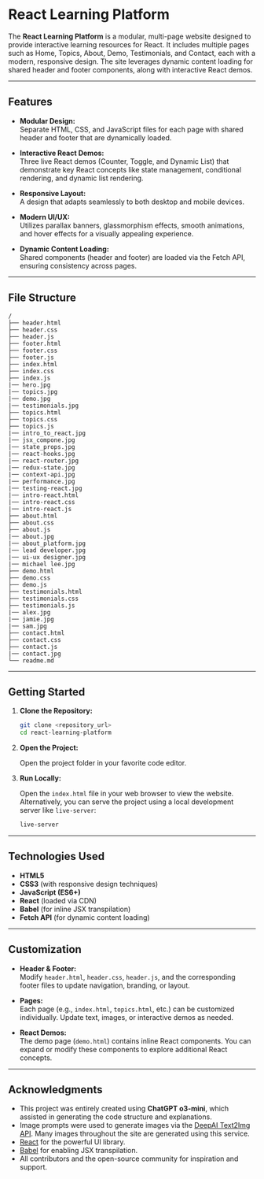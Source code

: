 # React Learning Platform

The **React Learning Platform** is a modular, multi-page website designed to provide interactive learning resources for React. It includes multiple pages such as Home, Topics, About, Demo, Testimonials, and Contact, each with a modern, responsive design. The site leverages dynamic content loading for shared header and footer components, along with interactive React demos.

---

## Features

- **Modular Design:**  
  Separate HTML, CSS, and JavaScript files for each page with shared header and footer that are dynamically loaded.

- **Interactive React Demos:**  
  Three live React demos (Counter, Toggle, and Dynamic List) that demonstrate key React concepts like state management, conditional rendering, and dynamic list rendering.

- **Responsive Layout:**  
  A design that adapts seamlessly to both desktop and mobile devices.

- **Modern UI/UX:**  
  Utilizes parallax banners, glassmorphism effects, smooth animations, and hover effects for a visually appealing experience.

- **Dynamic Content Loading:**  
  Shared components (header and footer) are loaded via the Fetch API, ensuring consistency across pages.

---

## File Structure

```
/
├── header.html
├── header.css
├── header.js
├── footer.html
├── footer.css
├── footer.js
├── index.html
├── index.css
├── index.js
|── hero.jpg
|── topics.jpg
|── demo.jpg
|── testimonials.jpg
├── topics.html
├── topics.css
├── topics.js
|── intro_to_react.jpg
|── jsx_compone.jpg
|── state_props.jpg
|── react-hooks.jpg
|── react-router.jpg
|── redux-state.jpg
|── context-api.jpg
|── performance.jpg
|── testing-react.jpg
|── intro-react.html
|── intro-react.css
|── intro-react.js
├── about.html
├── about.css
├── about.js
|── about.jpg
|── about_platform.jpg
|── lead developer.jpg
|── ui-ux designer.jpg
|── michael lee.jpg
├── demo.html
├── demo.css
├── demo.js
├── testimonials.html
├── testimonials.css
├── testimonials.js
|── alex.jpg
|── jamie.jpg
|── sam.jpg
├── contact.html
├── contact.css
├── contact.js
|── contact.jpg
└── readme.md
```

---

## Getting Started

1. **Clone the Repository:**

   ```bash
   git clone <repository_url>
   cd react-learning-platform
   ```

2. **Open the Project:**

   Open the project folder in your favorite code editor.

3. **Run Locally:**

   Open the `index.html` file in your web browser to view the website. Alternatively, you can serve the project using a local development server like `live-server`:

   ```bash
   live-server
   ```

---

## Technologies Used

- **HTML5**
- **CSS3** (with responsive design techniques)
- **JavaScript (ES6+)**
- **React** (loaded via CDN)
- **Babel** (for inline JSX transpilation)
- **Fetch API** (for dynamic content loading)

---

## Customization

- **Header & Footer:**  
  Modify `header.html`, `header.css`, `header.js`, and the corresponding footer files to update navigation, branding, or layout.

- **Pages:**  
  Each page (e.g., `index.html`, `topics.html`, etc.) can be customized individually. Update text, images, or interactive demos as needed.

- **React Demos:**  
  The demo page (`demo.html`) contains inline React components. You can expand or modify these components to explore additional React concepts.

---

## Acknowledgments

- This project was entirely created using **ChatGPT o3-mini**, which assisted in generating the code structure and explanations.
- Image prompts were used to generate images via the [DeepAI Text2Img API](https://deepai.org/machine-learning-model/text2img). Many images throughout the site are generated using this service.
- [React](https://reactjs.org/) for the powerful UI library.
- [Babel](https://babeljs.io/) for enabling JSX transpilation.
- All contributors and the open-source community for inspiration and support.